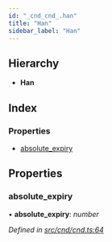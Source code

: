```yaml
---
id: "_cnd_cnd_.han"
title: "Han"
sidebar_label: "Han"
---
```


## Hierarchy

* **Han**

## Index

### Properties

* [absolute_expiry](_cnd_cnd_.han.md#absolute_expiry)

## Properties

###  absolute_expiry

• **absolute_expiry**: *number*

*Defined in [src/cnd/cnd.ts:64](https://github.com/comit-network/comit-js-sdk/blob/cef77e4/src/cnd/cnd.ts#L64)*
